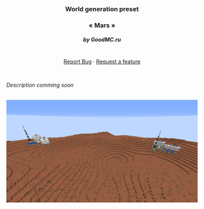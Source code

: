 <p align="center">
  <h3 align="center">World generation preset</h3>
  <h3 align="center">« Mars »</h3>
  <h5 align="center">by GoodMC.ru</h5>

  <p align="center">
    <br />
    <a href="https://github.com/SourceWriters/rwg-presets/issues/new?labels=bug&title=[Mars]%20Bug%20found">Report Bug</a>
    ·
    <a href="https://github.com/SourceWriters/rwg-presets/issues/new?labels=enhancement&title=[Mars]%20Feature%20request">Request a feature</a>
  </p>
</p>

<br/>

_Description comming soon_

<br/>

<img src="images/Mars.png" />